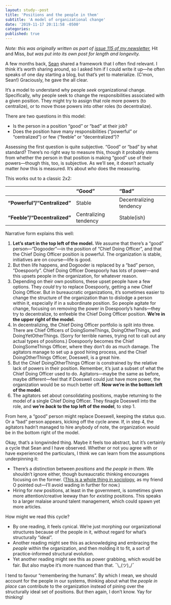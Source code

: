```yaml
---
layout: study--post
title: 'Positions and the people in them'
subtitle: 'A model of organizational change'
date: '2019-11-17 20:11:58 -0500'
categories:
published: true
---
```


_Note: this was originally written as part of [issue 115 of my newsletter](https://lucascherkewski.com/hit-and-miss/115-ppp-policies/),_ Hit and Miss, _but was put into its own post for length and longevity._

A few months back, [Sean](https://twitter.com/sboots/) shared a framework that I often find relevant. I think it’s worth sharing around, so I asked him if I could write it up—he often speaks of one day starting a blog, but that’s yet to materialize. (C’mon, Sean!) Graciously, he gave the all clear.

It’s a model to understand why people _seek_ organizational change. Specifically, why people seek to change the responsibilities associated with a given position. They might try to assign that role more powers (to centralize), or to move those powers into other roles (to decentralize).

There are two questions in this model:

- Is the person in a position “good” or “bad” at their job?
- Does the position have many responsibilities (“powerful” or “centralized”) or few (“feeble” or “decentralized”)?

Assessing the first question is quite subjective. “Good” or “bad” by what standard? There’s no right way to measure this, though it probably stems from whether the person in that position is making “good” use of their powers—though this, too, is subjective. As we’ll see, it doesn’t actually matter _how_ this is measured. It’s about _who_ does the measuring.

This works out to a classic 2x2:

|  | **“Good”** | **“Bad”** |
|:--|:--|:--|
| **“Powerful”/“Centralized”** | Stable | Decentralizing tendency |
| **“Feeble”/“Decentralized”** | Centralizing tendency | Stable(ish) |

Narrative form explains this well:

1. **Let’s start in the top left of the model.** We assume that there’s a “good” person—“Dogooder”—in the position of “Chief Doing Officer”, and that the Chief Doing Officer position is powerful. The organization is stable, initiatives are on course—life is good.
2. But then life happens, and Dogooder is replaced by a “bad” person, ”Doespoorly”. Chief Doing Officer Doespoorly has lots of power—and this upsets people in the organization, for whatever reason.
3. Depending on their own positions, these upset people have a few options. They *could* try to replace Doespoorly, getting a new Chief Doing Officer. But in bureaucratic organizations, it’s sometimes easier to change the structure of the organization than to dislodge a person within it, especially if in a subordinate position. So people agitate for change, focusing on removing the power in Doespoorly’s hands—they try to decentralize, to enfeeble the Chief Doing Officer position. **We’re in the upper right of the model.**
4. In decentralizing, the Chief Doing Officer portfolio is split into three. There are Chief Officers of DoingSomeThings, DoingOtherThings, and DoingYetOtherThings. (Sorry for terrible names, trying not to call out any actual types of positions.) Doespoorly becomes the Chief DoingSomeThings Officer, where they don’t do as much damage. The agitators manage to set up a good hiring process, and the Chief DoingOtherThings Officer, Doeswell, is a great hire.
5. But the Chief DoingOtherThings Officer is constrained by the relative lack of powers in their position. Remember, it’s just a subset of what the Chief Doing Officer used to do. Agitators—maybe the same as before, maybe different—feel that if Doeswell could just have more power, the organization would be so much better off. **Now we’re in the bottom left of the model**.
6. The agitators set about consolidating positions, maybe returning to the model of a single Chief Doing Officer. They finagle Doeswell into the role, and **we’re _back_ to the top left of the model**, to step 1.

From here, a “good” person might replace Doeswell, keeping the status quo. Or a “bad” person appears, kicking off the cycle anew. If, in step 4, the agitators hadn’t managed to hire anybody of note, the organization would be in the bottom right of the model.

Okay, that’s a longwinded thing. Maybe it feels too abstract, but it’s certainly a cycle that Sean and I have observed. Whether or not you agree with or have experienced the particulars, I think we can learn from the assumptions underpinning it:

- There’s a distinction between _positions_ and _the people in them_. We shouldn’t ignore either, though bureaucratic thinking encourages focusing on the former. ([This is a whole thing in sociology](https://en.wikipedia.org/wiki/Structure_and_agency), as my friend O pointed out—I’ll avoid wading in further for now.)
- Hiring for _new_ positions, at least in the government, is sometimes given more attention/creative leeway than for _existing_ positions. This speaks to a larger malaise around talent management, which could spawn yet more articles.

How might we read this cycle?

- By one reading, it feels cynical. We’re just morphing our organizational structures because of the people in it, without regard for what’s structurally “ideal”.
- Another reading might see this as acknowledging and embracing the _people_ within the organization, and then molding it to fit, a sort of practice-informed structural evolution.
- Yet another reading might see this as power grabbing, which would be fair. But also maybe it’s more nuanced than that. ¯\\\_(ツ)\_/¯

I tend to favour “remembering the humans”. By which I mean, we should account for the people in our systems, thinking about what the _people in place_ can contribute to the organization instead of pining over the structurally ideal set of positions. But then again, I don’t know. Yay for thinking!
